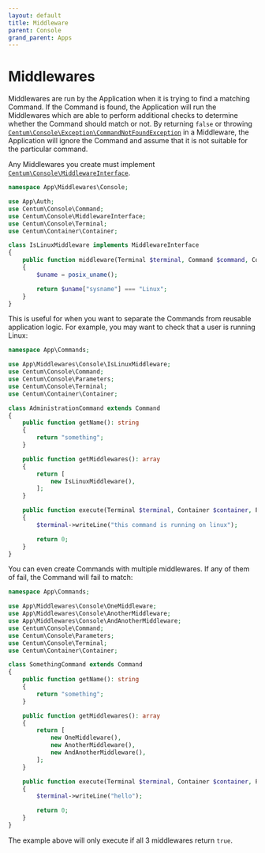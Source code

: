 ```yaml
---
layout: default
title: Middleware
parent: Console
grand_parent: Apps
---
```




# Middlewares

Middlewares are run by the Application when it is trying to find a matching Command.
If the Command is found, the Application will run the Middlewares which are able to perform additional checks to determine whether the Command should match or not.
By returning `false` or throwing [`Centum\Console\Exception\CommandNotFoundException`](https://github.com/SidRoberts/centum/blob/development/src/Console/Exception/CommandNotFoundException.php) in a Middleware, the Application will ignore the Command and assume that it is not suitable for the particular command.

Any Middlewares you create must implement [`Centum\Console\MiddlewareInterface`](https://github.com/SidRoberts/centum/blob/development/src/Console/MiddlewareInterface.php).

```php
namespace App\Middlewares\Console;

use App\Auth;
use Centum\Console\Command;
use Centum\Console\MiddlewareInterface;
use Centum\Console\Terminal;
use Centum\Container\Container;

class IsLinuxMiddleware implements MiddlewareInterface
{
    public function middleware(Terminal $terminal, Command $command, Container $container): bool
    {
        $uname = posix_uname();

        return $uname["sysname"] === "Linux";
    }
}
```

This is useful for when you want to separate the Commands from reusable application logic.
For example, you may want to check that a user is running Linux:

```php
namespace App\Commands;

use App\Middlewares\Console\IsLinuxMiddleware;
use Centum\Console\Command;
use Centum\Console\Parameters;
use Centum\Console\Terminal;
use Centum\Container\Container;

class AdministrationCommand extends Command
{
    public function getName(): string
    {
        return "something";
    }

    public function getMiddlewares(): array
    {
        return [
            new IsLinuxMiddleware(),
        ];
    }

    public function execute(Terminal $terminal, Container $container, Parameters $parameters): int
    {
        $terminal->writeLine("this command is running on linux");

        return 0;
    }
}
```

You can even create Commands with multiple middlewares.
If any of them of fail, the Command will fail to match:

```php
namespace App\Commands;

use App\Middlewares\Console\OneMiddleware;
use App\Middlewares\Console\AnotherMiddleware;
use App\Middlewares\Console\AndAnotherMiddleware;
use Centum\Console\Command;
use Centum\Console\Parameters;
use Centum\Console\Terminal;
use Centum\Container\Container;

class SomethingCommand extends Command
{
    public function getName(): string
    {
        return "something";
    }

    public function getMiddlewares(): array
    {
        return [
            new OneMiddleware(),
            new AnotherMiddleware(),
            new AndAnotherMiddleware(),
        ];
    }

    public function execute(Terminal $terminal, Container $container, Parameters $parameters): int
    {
        $terminal->writeLine("hello");

        return 0;
    }
}
```

The example above will only execute if all 3 middlewares return `true`.
